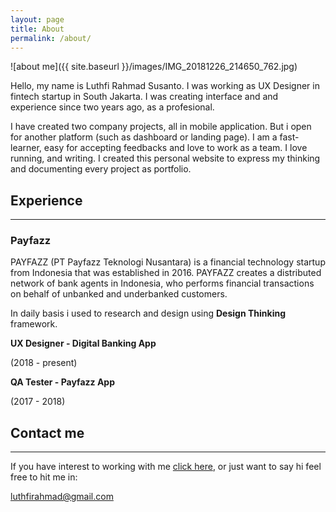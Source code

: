 ```yaml
---
layout: page
title: About
permalink: /about/
---
```


![about me]({{ site.baseurl }}/images/IMG_20181226_214650_762.jpg)

Hello, my name is Luthfi Rahmad Susanto. I was working as UX Designer in fintech startup in South Jakarta. I was creating interface and and experience since two years ago, as a profesional.

I have created two company projects, all in mobile application. But i open for another platform (such as dashboard or landing page).
I am a fast-learner, easy for accepting feedbacks and love to work as a team. I love running, and writing. I created this personal website to express my thinking and documenting every project as portfolio.


## Experience

***

### Payfazz

PAYFAZZ (PT Payfazz Teknologi Nusantara) is a financial technology startup from Indonesia that was established in 2016. PAYFAZZ creates a distributed network of bank agents in Indonesia, who performs financial transactions on behalf of unbanked and underbanked customers.

In daily basis i used to research and design using **Design Thinking** framework.

**UX Designer - Digital Banking App**

(2018 - present)

**QA Tester - Payfazz App**

(2017 - 2018)


## Contact me

***

If you have interest to working with me [click here](https://luthfirahmad.github.io/hire-me/), or just want to say hi feel free to hit me in:

[luthfirahmad@gmail.com](mailto:luthfirahmad@gmail.com)
